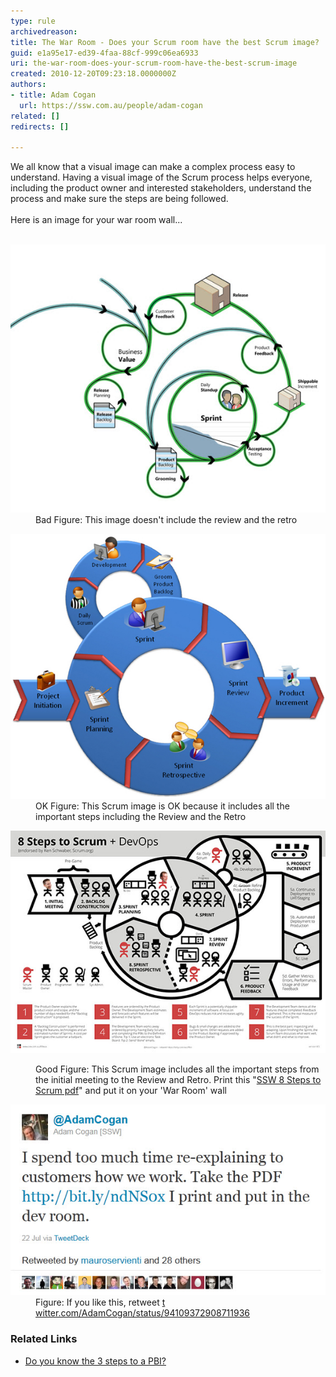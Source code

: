 ```yaml
---
type: rule
archivedreason: 
title: The War Room - Does your Scrum room have the best Scrum image?
guid: e1a95e17-ed39-4faa-88cf-999c06ea6933
uri: the-war-room-does-your-scrum-room-have-the-best-scrum-image
created: 2010-12-20T09:23:18.0000000Z
authors:
- title: Adam Cogan
  url: https://ssw.com.au/people/adam-cogan
related: []
redirects: []

---
```



​​​We all know that a visual image can make a complex process easy to understand. Having a visual image of the Scrum process helps everyone, including the product owner and interested stakeholders, understand the process and make sure the steps are being followed. <br><br>Here is an image for your war room wall... 
<br><excerpt class='endintro'></excerpt><br>
<dl class="badImage"><dt>
      <img src="SCRUMImage-bad02.jpg" alt="bad scrum" /> 
   </dt><dd>Bad Figure: This image doesn't include the review and the retro</dd></dl><dl class="badImage"><dt>
      <img src="SCRUMImage-good.jpg" alt="scrum process" /> 
   </dt><dd>OK Figure: This Scrum image is OK because it includes all the important steps including the Review and the Retro</dd></dl><dl class="goodImage"><dl class="ssw15-rteElement-ImageArea">
      <a href="/Documents/8StepstoScrum.pdf"><img src="8Steps_preview.jpg" alt="8 steps to scrum" /></a></dl><dd>Good Figure: This Scrum image includes all the important steps from the initial meeting to the Review and Retro. Print this "<a href="/Documents/8StepstoScrum.pdf">SSW 8 Steps to Scrum pdf</a>" and put it on your 'War Room' wall</dd></dl><dl class="image"><dt>
      <img src="scrum-twitter.jpg" alt="retweet" />
   </dt><dd>Figure: If you like this, retweet ​ 
      <a href="https://twitter.com/AdamCogan/status/94109372908711936" target="_blank">t​witter.com/AdamCogan/status/94109372908711936</a></dd></dl><h3>Related Links</h3><ul><li><a href="/Pages/Do-you-know-the-3-steps-to-a-PBI.aspx">Do you know the 3 steps to a PBI?​</a></li></ul>


